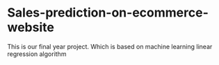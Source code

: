 # Sales-prediction-on-ecommerce-website
This is our final year project. Which is based on machine learning linear regression algorithm 
